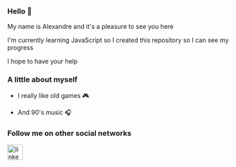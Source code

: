 ### Hello  👾

My name is Alexandre and it's a pleasure to see you here

I'm currently learning JavaScript so I created this repository so I can see my progress


I hope to have your help


### A little about myself

* I really like old games 🎮

* And 90's music 🎧

### Follow me on other social networks
<a href="https://www.linkedin.com/in/alexandre-colpani/">
<img align="left" alt="linkedin" width="35px" src="https://cdn.jsdelivr.net/gh/devicons/devicon/icons/linkedin/linkedin-original.svg" />
</a>

